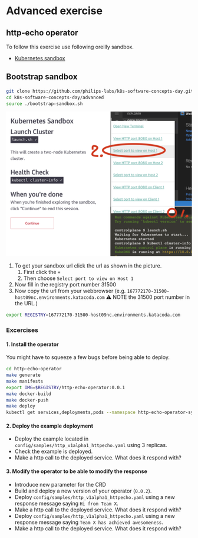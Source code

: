 # Advanced exercise

## http-echo operator

To follow this exercise use following oreilly sandbox.

- [Kubernetes sandbox](https://learning.oreilly.com/scenarios/kubernetes-sandbox/9781492062820/)

## Bootstrap sandbox

```bash
git clone https://github.com/philips-labs/k8s-software-concepts-day.git
cd k8s-software-concepts-day/advanced
source ./bootstrap-sandbox.sh
```

![Get the Sandbox URL](../sandbox-url.png)

1. To get your sandbox url click the url as shown in the picture.
   1. First click the `+`
   2. Then choose `Select port to view on Host 1`
2. Now fill in the registry port number 31500
3. Now copy the url from your webbrowser (e.g. `167772170-31500-host09nc.environments.katacoda.com` :warning: NOTE the 31500 port number in the URL.)

```bash
export REGISTRY=167772170-31500-host09nc.environments.katacoda.com
```

### Excercises

#### 1. Install the operator

You might have to squeeze a few bugs before being able to deploy.

```bash
cd http-echo-operator
make generate
make manifests
export IMG=$REGISTRY/http-echo-operator:0.0.1
make docker-build
make docker-push
make deploy
kubectl get services,deployments,pods --namespace http-echo-operator-system
```

#### 2. Deploy the example deployment

- Deploy the example located in `config/samples/http_v1alpha1_httpecho.yaml` using 3 replicas.
- Check the example is deployed.
- Make a http call to the deployed service. What does it respond with?

#### 3. Modify the operator to be able to modify the response

- Introduce new parameter for the CRD
- Build and deploy a new version of your operator (`0.0.2`).
- Deploy `config/samples/http_v1alpha1_httpecho.yaml` using a new response message saying `Hi from Team X`.
- Make a http call to the deployed service. What does it respond with?
- Deploy `config/samples/http_v1alpha1_httpecho.yaml` using a new response message saying `Team X has achieved awesomeness`.
- Make a http call to the deployed service. What does it respond with?

